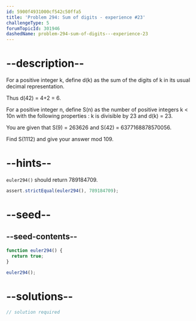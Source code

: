 ```yaml
---
id: 5900f4931000cf542c50ffa5
title: 'Problem 294: Sum of digits - experience #23'
challengeType: 5
forumTopicId: 301946
dashedName: problem-294-sum-of-digits---experience-23
---
```


# --description--

For a positive integer k, define d(k) as the sum of the digits of k in its usual decimal representation.

Thus d(42) = 4+2 = 6.

For a positive integer n, define S(n) as the number of positive integers k &lt; 10n with the following properties : k is divisible by 23 and d(k) = 23.

You are given that S(9) = 263626 and S(42) = 6377168878570056.

Find S(1112) and give your answer mod 109.

# --hints--

`euler294()` should return 789184709.

```js
assert.strictEqual(euler294(), 789184709);
```

# --seed--

## --seed-contents--

```js
function euler294() {
  return true;
}

euler294();
```

# --solutions--

```js
// solution required
```
